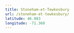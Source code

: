 ```yaml
---
title: Stoneham-et-Tewkesbury
url: /stoneham-et-tewkesbury/
latitude: 46.983
longitude: -71.368
---
```

